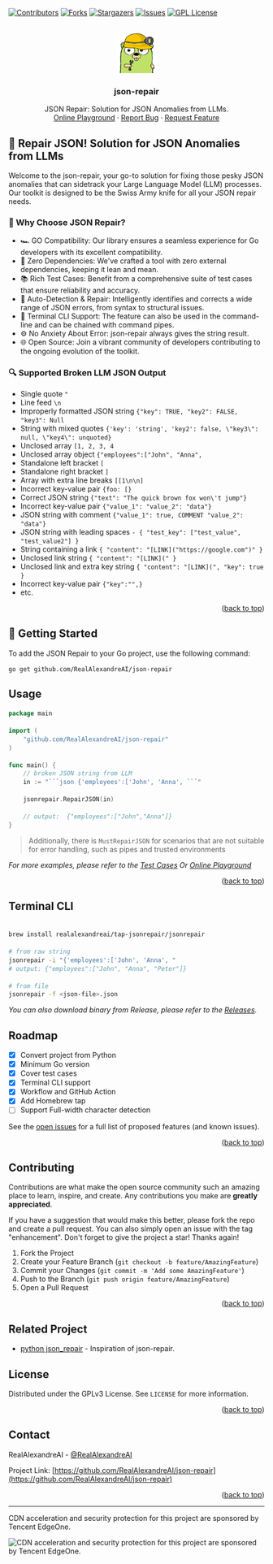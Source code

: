 <!-- Improved compatibility of back to top link: See: https://github.com/RealAlexandreAI/json-repair/pull/73 -->
<a name="readme-top"></a>
<!--
*** Thanks for checking out the Best-README-Template. If you have a suggestion
*** that would make this better, please fork the repo and create a pull request
*** or simply open an issue with the tag "enhancement".
*** Don't forget to give the project a star!
*** Thanks again! Now go create something AMAZING! :D
-->



<!-- PROJECT SHIELDS -->
<!--
*** I'm using markdown "reference style" links for readability.
*** Reference links are enclosed in brackets [ ] instead of parentheses ( ).
*** See the bottom of this document for the declaration of the reference variables
*** for contributors-url, forks-url, etc. This is an optional, concise syntax you may use.
*** https://www.markdownguide.org/basic-syntax/#reference-style-links
-->
[![Contributors][contributors-shield]][contributors-url]
[![Forks][forks-shield]][forks-url]
[![Stargazers][stars-shield]][stars-url]
[![Issues][issues-shield]][issues-url]
[![GPL License][license-shield]][license-url]


<!-- PROJECT LOGO -->
<br />
<div align="center">
  <a href="https://github.com/RealAlexandreAI/json-repair">
    <img src="images/logo.png" alt="Logo" width="80" height="80">
  </a>

<h3 align="center">json-repair</h3>

  <p align="center">
    JSON Repair: Solution for JSON Anomalies from LLMs.
    <br />
    <a href="https://goplay.tools/snippet/zyLfsLcsTwg">Online Playground</a>
    ·
    <a href="https://github.com/RealAlexandreAI/json-repair/issues/new?labels=bug&template=bug-report---.md">Report Bug</a>
    ·
    <a href="https://github.com/RealAlexandreAI/json-repair/issues/new?labels=enhancement&template=feature-request---.md">Request Feature</a>
  </p>
</div>


<!-- ABOUT THE PROJECT -->

## 🔧 Repair JSON! Solution for JSON Anomalies from LLMs

Welcome to the json-repair, your go-to solution for fixing those pesky JSON anomalies that can sidetrack your Large
Language Model (LLM) processes. Our toolkit is designed to be the Swiss Army knife for all your JSON repair needs.

### 🎯 Why Choose JSON Repair?

- 🏎️ GO Compatibility: Our library ensures a seamless experience for Go developers with its excellent compatibility.
- 🔗 Zero Dependencies: We've crafted a tool with zero external dependencies, keeping it lean and mean.
- 📚 Rich Test Cases: Benefit from a comprehensive suite of test cases that ensure reliability and accuracy.
- 🤖 Auto-Detection & Repair: Intelligently identifies and corrects a wide range of JSON errors, from syntax to
  structural issues.
- 📐 Terminal CLI Support: The feature can also be used in the command-line and can be chained with command pipes.
- ⚙️ No Anxiety About Error: json-repair always gives the string result.
- 🌐 Open Source: Join a vibrant community of developers contributing to the ongoing evolution of the toolkit.

### 🔍 Supported Broken LLM JSON Output

- Single quote `"`
- Line feed `\n`
- Improperly formatted JSON string `{"key": TRUE, "key2": FALSE, "key3": Null  `
- String with mixed quotes `{'key': 'string', 'key2': false, \"key3\": null, \"key4\": unquoted}`
- Unclosed array `[1, 2, 3, 4`
- Unclosed array object `{"employees":["John", "Anna",`
- Standalone left bracket `[`
- Standalone right bracket `]`
- Array with extra line breaks `[[1\n\n]`
- Incorrect key-value pair `{foo: [}`
- Correct JSON string `{"text": "The quick brown fox won\'t jump"}`
- Incorrect key-value pair `{"value_1": "value_2": "data"}`
- JSON string with comment `{"value_1": true, COMMENT "value_2": "data"}`
- JSON string with leading spaces  `- { "test_key": ["test_value", "test_value2"] }`
- String containing a link `{ "content": "[LINK]("https://google.com")" }`
- Unclosed link string `{ "content": "[LINK](" }`
- Unclosed link and extra key string `{ "content": "[LINK](", "key": true }`
- Incorrect key-value pair `{"key":"",}`
- etc.

<p align="right">(<a href="#readme-top">back to top</a>)</p>


<!-- GETTING STARTED -->

## 🏁 Getting Started

To add the JSON Repair to your Go project, use the following command:

```shell
go get github.com/RealAlexandreAI/json-repair
```

<!-- USAGE EXAMPLES -->

## Usage

```go
package main

import (
    "github.com/RealAlexandreAI/json-repair"
)

func main() {
    // broken JSON string from LLM
    in := "```json {'employees':['John', 'Anna', ```"

    jsonrepair.RepairJSON(in)

    // output:	{"employees":["John","Anna"]}
}
```

> Additionally, there is `MustRepairJSON` for scenarios that are not suitable for error handling, such as pipes and
> trusted environments

_For more examples, please refer to
the [Test Cases](https://github.com/RealAlexandreAI/json-repair/blob/master/main_test.go)
Or <a href="https://goplay.tools/snippet/zyLfsLcsTwg">Online Playground</a>_

<p align="right">(<a href="#readme-top">back to top</a>)</p>

## Terminal CLI

```bash

brew install realalexandreai/tap-jsonrepair/jsonrepair

# from raw string
jsonrepair -i "{'employees':['John', 'Anna', "
# output: {"employees":["John", "Anna", "Peter"]}

# from file
jsonrepair -f <json-file>.json
```

_You can also download binary from Release, please refer to
the [Releases](https://github.com/RealAlexandreAI/json-repair/releases)._


<!-- ROADMAP -->

## Roadmap

- [x] Convert project from Python
- [x] Minimum Go version
- [x] Cover test cases
- [x] Terminal CLI support
- [x] Workflow and GitHub Action
- [x] Add Homebrew tap
- [ ] Support Full-width character detection

See the [open issues](https://github.com/RealAlexandreAI/json-repair/issues) for a full list of proposed features (and
known issues).

<p align="right">(<a href="#readme-top">back to top</a>)</p>



<!-- CONTRIBUTING -->

## Contributing

Contributions are what make the open source community such an amazing place to learn, inspire, and create. Any
contributions you make are **greatly appreciated**.

If you have a suggestion that would make this better, please fork the repo and create a pull request. You can also
simply open an issue with the tag "enhancement".
Don't forget to give the project a star! Thanks again!

1. Fork the Project
2. Create your Feature Branch (`git checkout -b feature/AmazingFeature`)
3. Commit your Changes (`git commit -m 'Add some AmazingFeature'`)
4. Push to the Branch (`git push origin feature/AmazingFeature`)
5. Open a Pull Request

<p align="right">(<a href="#readme-top">back to top</a>)</p>

## Related Project

- [python json_repair](https://github.com/mangiucugna/json_repair) - Inspiration of json-repair.

<!-- LICENSE -->

## License

Distributed under the GPLv3 License. See `LICENSE` for more information.

<p align="right">(<a href="#readme-top">back to top</a>)</p>



<!-- CONTACT -->

## Contact

RealAlexandreAI - [@RealAlexandreAI](https://twitter.com/RealAlexandreAI)

Project Link: [https://github.com/RealAlexandreAI/json-repair](https://github.com/RealAlexandreAI/json-repair)

<p align="right">(<a href="#readme-top">back to top</a>)</p>


<!-- MARKDOWN LINKS & IMAGES -->
<!-- https://www.markdownguide.org/basic-syntax/#reference-style-links -->

[contributors-shield]: https://img.shields.io/github/contributors/RealAlexandreAI/json-repair.svg?style=for-the-badge

[contributors-url]: https://github.com/RealAlexandreAI/json-repair/graphs/contributors

[forks-shield]: https://img.shields.io/github/forks/RealAlexandreAI/json-repair.svg?style=for-the-badge

[forks-url]: https://github.com/RealAlexandreAI/json-repair/network/members

[stars-shield]: https://img.shields.io/github/stars/RealAlexandreAI/json-repair.svg?style=for-the-badge

[stars-url]: https://github.com/RealAlexandreAI/json-repair/stargazers

[issues-shield]: https://img.shields.io/github/issues/RealAlexandreAI/json-repair.svg?style=for-the-badge

[issues-url]: https://github.com/RealAlexandreAI/json-repair/issues

[license-shield]: https://img.shields.io/github/license/RealAlexandreAI/json-repair.svg?style=for-the-badge

[license-url]: https://github.com/RealAlexandreAI/json-repair/blob/master/LICENSE

[product-screenshot]: images/screenshot.png

---

CDN acceleration and security protection for this project are sponsored by Tencent EdgeOne. 

![CDN acceleration and security protection for this project are sponsored by Tencent EdgeOne.](https://edgeone.ai/media/34fe3a45-492d-4ea4-ae5d-ea1087ca7b4b.png)
